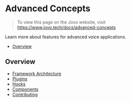 # Advanced Concepts

> To view this page on the Jovo website, visit https://www.jovo.tech/docs/advanced-concepts

Learn more about features for advanced voice applications.

* [Overview](#overview)

## Overview

* [Framework Architecture](./architecture.md './architecture')
* [Plugins](./plugins.md './plugins')
* [Hooks](./hooks.md './hooks')
* [Components](./components)
* [Contributing](./contributing.md './contributing')

<!--[metadata]: { "description": "Learn more about features for advanced voice applications.", "route": "advanced-concepts" }-->

